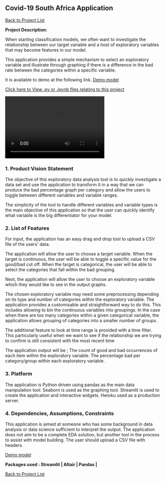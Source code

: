 ## Covid-19 South Africa Application 

[Back to Project List](http://emilevdheyde.github.io/)

**Project Description:** 

When starting classification models, we often want to investigate the relationship between our target variable and a host of exploratory variables that may become features in our model. 

This application provides a simple mechanism to select an exploratory variable and illustrate through graphing if there is a difference in the bad rate between the categories within a specific variable. 

It is available to demo at the following link.
[Demo model](https://covid19-southafrica.herokuapp.com/)

[Click here to View .py or .ipynb files relating to this project](https://github.com/EmileVdHeyde/CovidAnalysis)


<video src="video/CovidSA.webm.mp4" width="320" height="200" controls preload></video>



### 1. Product Vision Statement

The objective of this exploratory data analysis tool is to quickly investigate a data set and use the application to transform it in a way that we can produce the bad percentage graph per category and allow the users to toggle between different variables and variable ranges. 

The simplicity of the tool to handle different variables and variable types is the main objective of this application so that the user can quickly identify what variable is the big differentiator for your model. 

### 2. List of Features

For input, the application has an easy drag and drop tool to upload a CSV file of the users' data. 

The application will allow the user to choose a target variable.
When the target is continuous, the user will be able to toggle a specific value for the good/bad cut off. When the target is categorical, the user will be able to select the categories that fall within the bad grouping. 

Next, the application will allow the user to choose an exploratory variable which they would like to see in the output graphs. 

The chosen exploratory variable may need some preprocessing depending on its type and number of categories within the exploratory variable. The application provides a customisable and straightforward way to do this. This includes allowing to bin the continuous variables into groupings. In the case when there are too many categories within a given categorical variable, the application allows grouping of categories into a smaller number of groups. 

The additional feature to look at time range is provided with a time filter. This particularly useful when we want to see if the relationship we are trying to confirm is still consistent with the most recent time

The  application output will be ; 
The count of good and bad occurrences of each item within the exploratory variable. 
The percentage bad per category/group within each exploratory variable. 

### 3. Platform

The application is Python driven using pandas as the main data manipulation tool. Seaborn is used as the graphing tool. 
Streamlit is used to create the application and interactive widgets. 
Heroku used as a production server. 

### 4. Dependencies, Assumptions, Constraints

This application is aimed at someone who has some background in data analysis or data science sufficient to interpret the output.
The application does not aim to be a complete EDA solution, but another tool in the process to assist with model building.
The user should upload a CSV file with headers. 

[Demo model](https://covid19-southafrica.herokuapp.com/)

**Packages used :
Streamlit | Altair | Pandas |**

[Back to Project List](http://emilevdheyde.github.io/)
